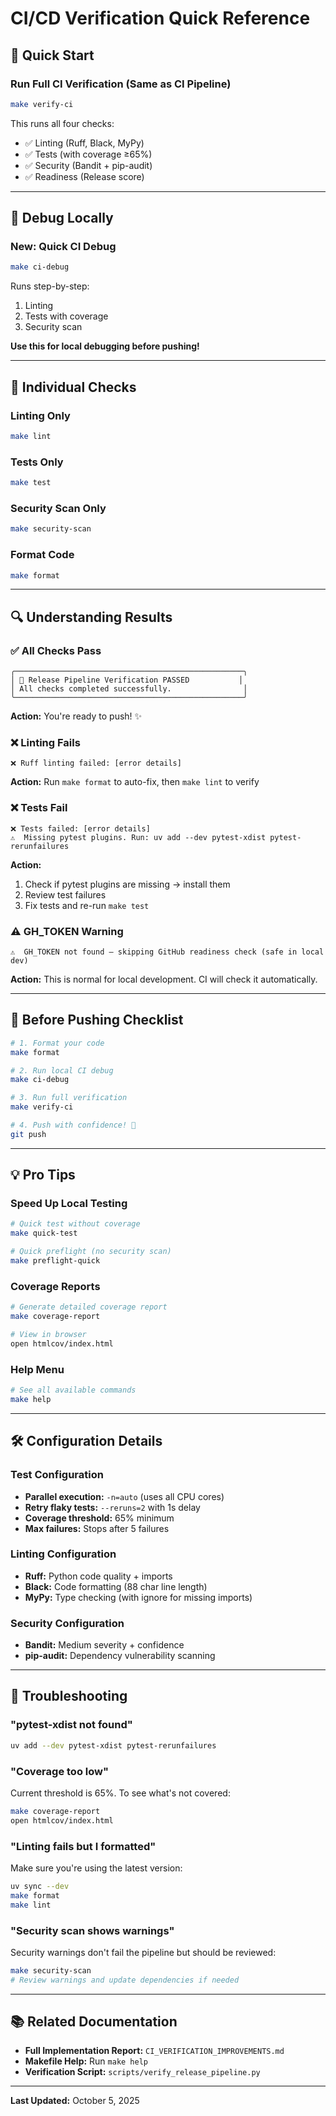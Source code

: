 # CI/CD Verification Quick Reference

## 🚀 Quick Start

### Run Full CI Verification (Same as CI Pipeline)
```bash
make verify-ci
```

This runs all four checks:
- ✅ Linting (Ruff, Black, MyPy)
- ✅ Tests (with coverage ≥65%)
- ✅ Security (Bandit + pip-audit)
- ✅ Readiness (Release score)

---

## 🐛 Debug Locally

### New: Quick CI Debug
```bash
make ci-debug
```

Runs step-by-step:
1. Linting
2. Tests with coverage
3. Security scan

**Use this for local debugging before pushing!**

---

## 📝 Individual Checks

### Linting Only
```bash
make lint
```

### Tests Only
```bash
make test
```

### Security Scan Only
```bash
make security-scan
```

### Format Code
```bash
make format
```

---

## 🔍 Understanding Results

### ✅ All Checks Pass
```
╭───────────────────────────────────────────────────╮
│ 🎉 Release Pipeline Verification PASSED           │
│ All checks completed successfully.                │
╰───────────────────────────────────────────────────╯
```

**Action:** You're ready to push! ✨

### ❌ Linting Fails
```
❌ Ruff linting failed: [error details]
```

**Action:** Run `make format` to auto-fix, then `make lint` to verify

### ❌ Tests Fail
```
❌ Tests failed: [error details]
⚠️  Missing pytest plugins. Run: uv add --dev pytest-xdist pytest-rerunfailures
```

**Action:** 
1. Check if pytest plugins are missing → install them
2. Review test failures
3. Fix tests and re-run `make test`

### ⚠️ GH_TOKEN Warning
```
⚠️  GH_TOKEN not found — skipping GitHub readiness check (safe in local dev)
```

**Action:** This is normal for local development. CI will check it automatically.

---

## 🎯 Before Pushing Checklist

```bash
# 1. Format your code
make format

# 2. Run local CI debug
make ci-debug

# 3. Run full verification
make verify-ci

# 4. Push with confidence! 🚀
git push
```

---

## 💡 Pro Tips

### Speed Up Local Testing
```bash
# Quick test without coverage
make quick-test

# Quick preflight (no security scan)
make preflight-quick
```

### Coverage Reports
```bash
# Generate detailed coverage report
make coverage-report

# View in browser
open htmlcov/index.html
```

### Help Menu
```bash
# See all available commands
make help
```

---

## 🛠️ Configuration Details

### Test Configuration
- **Parallel execution:** `-n=auto` (uses all CPU cores)
- **Retry flaky tests:** `--reruns=2` with 1s delay
- **Coverage threshold:** 65% minimum
- **Max failures:** Stops after 5 failures

### Linting Configuration
- **Ruff:** Python code quality + imports
- **Black:** Code formatting (88 char line length)
- **MyPy:** Type checking (with ignore for missing imports)

### Security Configuration
- **Bandit:** Medium severity + confidence
- **pip-audit:** Dependency vulnerability scanning

---

## 🔧 Troubleshooting

### "pytest-xdist not found"
```bash
uv add --dev pytest-xdist pytest-rerunfailures
```

### "Coverage too low"
Current threshold is 65%. To see what's not covered:
```bash
make coverage-report
open htmlcov/index.html
```

### "Linting fails but I formatted"
Make sure you're using the latest version:
```bash
uv sync --dev
make format
make lint
```

### "Security scan shows warnings"
Security warnings don't fail the pipeline but should be reviewed:
```bash
make security-scan
# Review warnings and update dependencies if needed
```

---

## 📚 Related Documentation

- **Full Implementation Report:** `CI_VERIFICATION_IMPROVEMENTS.md`
- **Makefile Help:** Run `make help`
- **Verification Script:** `scripts/verify_release_pipeline.py`

---

**Last Updated:** October 5, 2025

